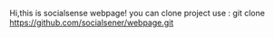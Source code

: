 Hi,this is socialsense webpage!
you can clone project use : git clone https://github.com/socialsener/webpage.git
